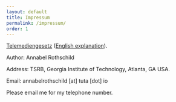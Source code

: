 ```yaml
---
layout: default
title: Impressum
permalink: /impressum/
order: 1
---
```


[Telemediengesetz](https://de.wikipedia.org/wiki/Telemediengesetz) ([English explanation](https://www.termsfeed.com/blog/impressum/)).

Author: Annabel Rothschild

Address: TSRB, Georgia Institute of Technology, Atlanta, GA USA.

Email: annabelrothschild [at] tuta [dot] io

Please email me for my telephone number.

